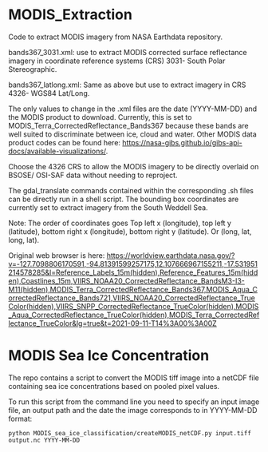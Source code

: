 # MODIS_Extraction
Code to extract MODIS imagery from NASA Earthdata repository. 

bands367_3031.xml: use to extract MODIS corrected surface reflectance imagery in coordinate reference systems (CRS) 3031- South Polar Stereographic.

bands367_latlong.xml: Same as above but use to extract imagery in CRS 4326- WGS84 Lat/Long. 

The only values to change in the .xml files are the date (YYYY-MM-DD) and the MODIS product to download. Currently, this is set to MODIS_Terra_CorrectedReflectance_Bands367 because these bands are well suited to discriminate between ice, cloud and water. Other MODIS data product codes can be found here: https://nasa-gibs.github.io/gibs-api-docs/available-visualizations/. 

Choose the 4326 CRS to allow the MODIS imagery to be directly overlaid on BSOSE/ OSI-SAF data without needing to reproject. 

The gdal_translate commands contained within the corresponding .sh files can be directly run in a shell script. The bounding box coordinates are currently set to extract imagery from the South Weddell Sea. 

Note: The order of coordinates goes Top left x (longitude), top left y (latitude), bottom right x (longitude), bottom right y (latitude). Or (long, lat, long, lat).  

Original web browser is here: https://worldview.earthdata.nasa.gov/?v=-127.7098806170591,-94.81391599257175,12.107666967155211,-17.531951214578285&l=Reference_Labels_15m(hidden),Reference_Features_15m(hidden),Coastlines_15m,VIIRS_NOAA20_CorrectedReflectance_BandsM3-I3-M11(hidden),MODIS_Terra_CorrectedReflectance_Bands367,MODIS_Aqua_CorrectedReflectance_Bands721,VIIRS_NOAA20_CorrectedReflectance_TrueColor(hidden),VIIRS_SNPP_CorrectedReflectance_TrueColor(hidden),MODIS_Aqua_CorrectedReflectance_TrueColor(hidden),MODIS_Terra_CorrectedReflectance_TrueColor&lg=true&t=2021-09-11-T14%3A00%3A00Z 

# MODIS Sea Ice Concentration
The repo contains a script to convert the MODIS tiff image into a netCDF file containing sea ice concentrations based on pooled pixel values.

To run this script from the command line you need to specify an input image file, an output path and the date the image corresponds to in YYYY-MM-DD format:

```
python MODIS_sea_ice_classification/createMODIS_netCDF.py input.tiff output.nc YYYY-MM-DD
```


